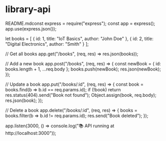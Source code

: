 # library-api
README.mdconst express = require("express");
const app = express();
app.use(express.json());

let books = [
  { id: 1, title: "IoT Basics", author: "John Doe" },
  { id: 2, title: "Digital Electronics", author: "Smith" }
];

// Get all books
app.get("/books", (req, res) => res.json(books));

// Add a new book
app.post("/books", (req, res) => {
  const newBook = { id: books.length + 1, ...req.body };
  books.push(newBook);
  res.json(newBook);
});

// Update a book
app.put("/books/:id", (req, res) => {
  const book = books.find(b => b.id == req.params.id);
  if (!book) return res.status(404).send("Book not found");
  Object.assign(book, req.body);
  res.json(book);
});

// Delete a book
app.delete("/books/:id", (req, res) => {
  books = books.filter(b => b.id != req.params.id);
  res.send("Book deleted");
});

app.listen(3000, () => console.log("📚 API running at http://localhost:3000"));
